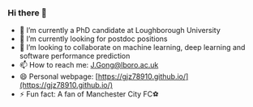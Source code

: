 ### Hi there 👋

- 🌱 I’m currently a PhD candidate at Loughborough University
- 🔭 I’m currently looking for postdoc positions
- 👯 I’m looking to collaborate on machine learning, deep learning and software performance prediction
- 📫 How to reach me: J.Gong@lboro.ac.uk
- 😄 Personal webpage: [https://gjz78910.github.io/](https://gjz78910.github.io/)
- ⚡ Fun fact: A fan of Manchester City FC⚽

<!--
**gjz78910/gjz78910** is a ✨ _special_ ✨ repository because its `README.md` (this file) appears on your GitHub profile.

Here are some ideas to get you started:

- 🔭 I’m currently working on ...
- 🌱 I’m currently learning ...
- 👯 I’m looking to collaborate on ...
- 🤔 I’m looking for help with ...
- 💬 Ask me about ...
- 📫 How to reach me: ...
- 😄 Pronouns: ...
- ⚡ Fun fact: ...
-->
